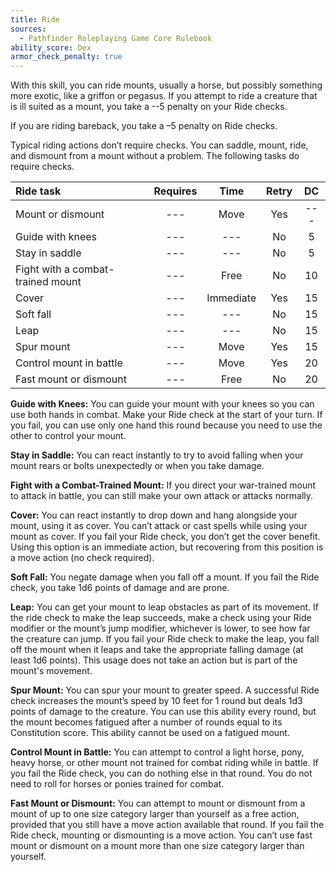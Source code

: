 ```yaml
---
title: Ride
sources:
  - Pathfinder Roleplaying Game Core Rulebook
ability_score: Dex
armor_check_penalty: true
---
```


With this skill, you can ride mounts, usually a horse, but possibly something more exotic, like a griffon or pegasus. If you attempt to ride a creature that is ill suited as a mount, you take a --5 penalty on your Ride checks.

If you are riding bareback, you take a –5 penalty on Ride checks.

Typical riding actions don’t require checks. You can saddle, mount, ride, and dismount from a mount without a problem. The following tasks do require checks.

| Ride task                         | Requires |   Time    | Retry | DC  |
|:----------------------------------|:--------:|:---------:|:-----:|:---:|
| Mount or dismount                 |   ---    |   Move    |  Yes  | --- |
| Guide with knees                  |   ---    |    ---    |  No   |  5  |
| Stay in saddle                    |   ---    |    ---    |  No   |  5  |
| Fight with a combat-trained mount |   ---    |   Free    |  No   | 10  |
| Cover                             |   ---    | Immediate |  Yes  | 15  |
| Soft fall                         |   ---    |    ---    |  No   | 15  |
| Leap                              |   ---    |    ---    |  No   | 15  |
| Spur mount                        |   ---    |   Move    |  Yes  | 15  |
| Control mount in battle           |   ---    |   Move    |  Yes  | 20  |
| Fast mount or dismount            |   ---    |   Free    |  No   | 20  |

**Guide with Knees:** You can guide your mount with your knees so you can use both hands in combat. Make your Ride check at the start of your turn. If you fail, you can use only one hand this round because you need to use the other to control your mount.

**Stay in Saddle:** You can react instantly to try to avoid falling when your mount rears or bolts unexpectedly or when you take damage.

**Fight with a Combat-Trained Mount:** If you direct your war-trained mount to attack in battle, you can still make your own attack or attacks normally.

**Cover:** You can react instantly to drop down and hang alongside your mount, using it as cover. You can’t attack or cast spells while using your mount as cover. If you fail your Ride check, you don’t get the cover benefit. Using this option is an immediate action, but recovering from this position is a move action (no check required).

**Soft Fall:** You negate damage when you fall off a mount. If you fail the Ride check, you take 1d6 points of damage and are prone.

**Leap:** You can get your mount to leap obstacles as part of its movement. If the ride check to make the leap succeeds, make a check using your Ride modifier or the mount’s jump modifier, whichever is lower, to see how far the creature can jump. If you fail your Ride check to make the leap, you fall off the mount when it leaps and take the appropriate falling damage (at least 1d6 points). This usage does not take an action but is part of the mount's movement.

**Spur Mount:** You can spur your mount to greater speed. A successful Ride check increases the mount’s speed by 10 feet for 1 round but deals 1d3 points of damage to the creature. You can use this ability every round, but the mount becomes fatigued after a number of rounds equal to its Constitution score. This ability cannot be used on a fatigued mount.

**Control Mount in Battle:** You can attempt to control a light horse, pony, heavy horse, or other mount not trained for combat riding while in battle. If you fail the Ride check, you can do nothing else in that round. You do not need to roll for horses or ponies trained for combat.

**Fast Mount or Dismount:** You can attempt to mount or dismount from a mount of up to one size category larger than yourself as a free action, provided that you still have a move action available that round. If you fail the Ride check, mounting or dismounting is a move action. You can’t use fast mount or dismount on a mount more than one size category larger than yourself.

